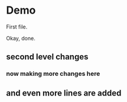 # Demo

First file.

Okay, done.

## second level changes

### now making more changes here

## and even more lines are added